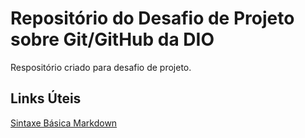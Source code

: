 # Repositório do Desafio de Projeto sobre Git/GitHub da DIO
Respositório criado para desafio de projeto.

## Links Úteis
[Sintaxe Básica Markdown](https://www.markdownguide.org/)
